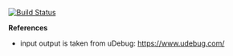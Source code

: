 [![Build Status](https://travis-ci.org/hi-ogawa/haskell_playground.png?branch=master)](https://travis-ci.org/hi-ogawa/haskell_playground)


__References__

- input output is taken from uDebug: https://www.udebug.com/
